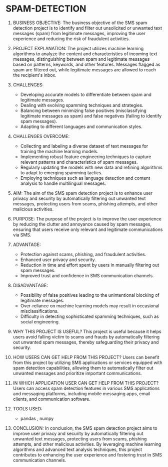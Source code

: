 # SPAM-DETECTION

1. BUSINESS OBJECTIVE:
   The business objective of the SMS spam detection project is to identify and filter out unsolicited or unwanted text messages (spam) from legitimate messages, improving the user experience and reducing the risk of fraudulent activities.

2. PROJECT EXPLANATION:
   The project utilizes machine learning algorithms to analyze the content and characteristics of incoming text messages, distinguishing between spam and legitimate messages based on patterns, keywords, and other features. Messages flagged as spam are filtered out, while legitimate messages are allowed to reach the recipient's inbox.

3. CHALLENGES:
   - Developing accurate models to differentiate between spam and legitimate messages.
   - Dealing with evolving spamming techniques and strategies.
   - Balancing between minimizing false positives (misclassifying legitimate messages as spam) and false negatives (failing to identify spam messages).
   - Adapting to different languages and communication styles.

4. CHALLENGES OVERCOME:
   - Collecting and labeling a diverse dataset of text messages for training the machine learning models.
   - Implementing robust feature engineering techniques to capture relevant patterns and characteristics of spam messages.
   - Regularly updating the models with new data and refining algorithms to adapt to emerging spamming tactics.
   - Employing techniques such as language detection and content analysis to handle multilingual messages.

5. AIM:
   The aim of the SMS spam detection project is to enhance user privacy and security by automatically filtering out unwanted text messages, protecting users from scams, phishing attempts, and other malicious activities.

6. PURPOSE:
   The purpose of the project is to improve the user experience by reducing the clutter and annoyance caused by spam messages, ensuring that users receive only relevant and legitimate communications via SMS.

7. ADVANTAGE:
   - Protection against scams, phishing, and fraudulent activities.
   - Enhanced user privacy and security.
   - Reduction in time and effort spent by users in manually filtering out spam messages.
   - Improved trust and confidence in SMS communication channels.

8. DISADVANTAGE:
   - Possibility of false positives leading to the unintentional blocking of legitimate messages.
   - Over-reliance on machine learning models may result in occasional misclassifications.
   - Difficulty in detecting sophisticated spamming techniques, such as social engineering.

9. WHY THIS PROJECT IS USEFUL?
   This project is useful because it helps users avoid falling victim to scams and frauds by automatically filtering out unwanted spam messages, thereby safeguarding their privacy and security.

10. HOW USERS CAN GET HELP FROM THIS PROJECT?
    Users can benefit from this project by utilizing SMS applications or services equipped with spam detection capabilities, allowing them to automatically filter out unwanted messages and prioritize important communications.

11. IN WHICH APPLICATION USER CAN GET HELP FROM THIS PROJECT?
    Users can access spam detection features in various SMS applications and messaging platforms, including mobile messaging apps, email clients, and communication software.

12. TOOLS USED:
    - pandas , numpy
13. CONCLUSION:
    In conclusion, the SMS spam detection project aims to improve user privacy and security by automatically filtering out unwanted text messages, protecting users from scams, phishing attempts, and other malicious activities. By leveraging machine learning algorithms and advanced text analysis techniques, this project contributes to enhancing the user experience and fostering trust in SMS communication channels.
